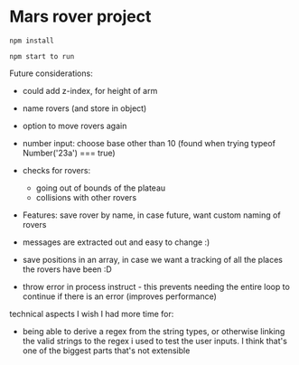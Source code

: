 # Mars rover project

```
npm install
```

```
npm start to run
```

Future considerations:
- could add z-index, for height of arm
- name rovers (and store in object)
- option to move rovers again
- number input: choose base other than 10 (found when trying typeof Number('23a') === true)


- checks for rovers:
    - going out of bounds of the plateau
    - collisions with other rovers

- Features: save rover by name, in case future, want custom naming of rovers
- messages are extracted out and easy to change :) 
- save positions in an array, in case we want a tracking of all the places the rovers have been :D 
- throw error in process instruct - this prevents needing the entire loop to continue if there is an error (improves performance)

technical aspects I wish I had more time for:
- being able to derive a regex from the string types, or otherwise linking the valid strings to the regex i used to test the user inputs. I think that's one of the biggest parts that's not extensible